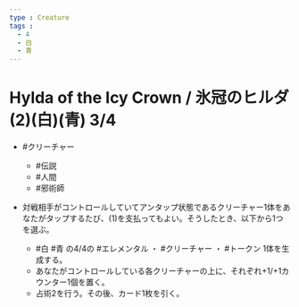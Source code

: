 ```yaml
---
type : Creature
tags : 
  - 4
  - 白
  - 青
---
```

# Hylda of the Icy Crown / 氷冠のヒルダ (2)(白)(青) 3/4

* #クリーチャー
  * #伝説
  * #人間
  * #邪術師 

* 対戦相手がコントロールしていてアンタップ状態であるクリーチャー1体をあなたがタップするたび、(1)を支払ってもよい。そうしたとき、以下から1つを選ぶ。
  * #白 #青 の4/4の #エレメンタル ・ #クリーチャー ・ #トークン 1体を生成する。
  * あなたがコントロールしている各クリーチャーの上に、それぞれ+1/+1カウンター1個を置く。
  * 占術2を行う。その後、カード1枚を引く。


